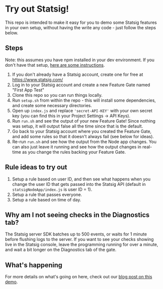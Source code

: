 # Try out Statsig!

This repo is intended to make it easy for you to demo some Statsig features in your own setup, without having the write any code - just follow the steps below.

## Steps
Note: this assumes you have npm installed in your dev environment. If you don't have that setup, [here are some instructions](https://docs.npmjs.com/downloading-and-installing-node-js-and-npm).

1. If you don't already have a Statsig account, create one for free at https://www.statsig.com/
2. Log in to your Statsig account and create a new Feature Gate named "First App Test"
3. Clone this repo so you can run things locally.
4. Run `setup.sh` from within the repo - this will install some dependencies, and create some necessary directories.
5. Open up `index.js` and replace `'secret-API-KEY'` with your own secret key (you can find this in your Project Settings -> API Keys).
6. Run `run.sh` and see the output of your new Feature Gate! Since nothing was setup, it will output false all the time since that is the default.
7. Go back to your Statsig account where you created the Feature Gate, and add some rules so that it doesn't always fail (see below for ideas).
8. Re-run `run.sh` and see how the output from the Node app changes. You can also just leave it running and see how the output changes in real-time as you change the rules backing your Feature Gate.

## Rule ideas to try out
1. Setup a rule based on user ID, and then see what happens when you change the user ID that gets passed into the Statsig API (default in `statsigNodeApp/index.js` is user ID = 1).
2. Setup a rule that passes everyone.
3. Setup a rule based on time of day.

## Why am I not seeing checks in the Diagnostics tab?
The Statsig server SDK batches up to 500 events, or waits for 1 minute before flushing logs to the server.  If you want to see your checks showing live in the Statsig console, leave the programming running for over a minute, and wait a bit longer on the Diagnostics tab of the gate.

## What's happening
For more details on what's going on here, check out our [blog post on this demo](https://blog.statsig.com/demo-a-simple-node-js-app-with-feature-flags-88b05eda7447).
